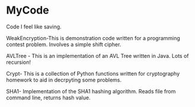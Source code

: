 # MyCode
Code I feel like saving.

WeakEncryption-This is demonstration code written for a programming contest problem. Involves a simple shift cipher.

AVLTree - This is an implementation of an AVL Tree written in Java. Lots of recursion!

Crypt- This is a collection of Python functions written for cryptography homework to aid in decrpyting some problems.

SHA1- Implementation of the SHA1 hashing algorithm. Reads file from command line, returns hash value.

